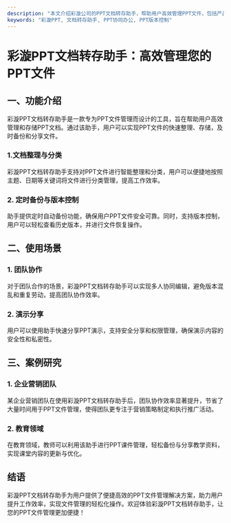 ```yaml
---
description: "本文介绍彩漩公司的PPT文档转存助手，帮助用户高效管理PPT文件，包括产品指南、使用场景和案例研究。"
keywords: "彩漩PPT, 文档转存助手, PPT协同办公, PPT版本控制"
---
```

# 彩漩PPT文档转存助手：高效管理您的PPT文件

## 一、功能介绍

彩漩PPT文档转存助手是一款专为PPT文件管理而设计的工具，旨在帮助用户高效管理和存储PPT文档。通过该助手，用户可以实现PPT文件的快速整理、存储，及时备份和分享文件。

### 1.文档整理与分类

彩漩PPT文档转存助手支持对PPT文件进行智能整理和分类，用户可以便捷地按照主题、日期等关键词将文件进行分类管理，提高工作效率。

### 2. 定时备份与版本控制

助手提供定时自动备份功能，确保用户PPT文件安全可靠。同时，支持版本控制，用户可以轻松查看历史版本，并进行文件恢复操作。

## 二、使用场景

### 1. 团队协作

对于团队合作的场景，彩漩PPT文档转存助手可以实现多人协同编辑，避免版本混乱和重复劳动，提高团队协作效率。

### 2. 演示分享

用户可以使用助手快速分享PPT演示，支持安全分享和权限管理，确保演示内容的安全性和私密性。

## 三、案例研究

### 1. 企业营销团队

某企业营销团队在使用彩漩PPT文档转存助手后，团队协作效率显著提升，节省了大量时间用于PPT文件管理，使得团队更专注于营销策略制定和执行推广活动。

### 2. 教育领域

在教育领域，教师可以利用该助手进行PPT课件管理，轻松备份与分享教学资料，实现课堂内容的更新与优化。

## 结语

彩漩PPT文档转存助手为用户提供了便捷高效的PPT文件管理解决方案，助力用户提升工作效率，实现文件管理的轻松化操作。欢迎体验彩漩PPT文档转存助手，让您的PPT文件管理更加便捷！
